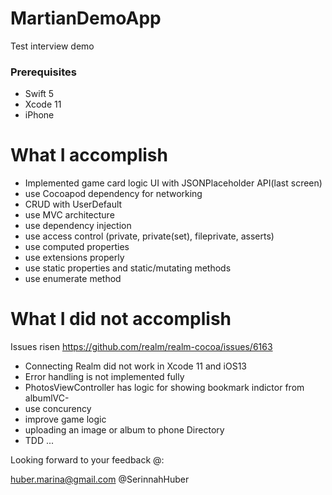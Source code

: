 # MartianDemoApp
Test interview demo

### Prerequisites
- Swift 5
- Xcode 11
- iPhone

# What I accomplish

- Implemented game card logic UI with JSONPlaceholder API(last screen)
- use Cocoapod dependency for networking
- CRUD with UserDefault
- use MVC architecture
- use dependency injection
- use access control (private, private(set), fileprivate, asserts)
- use computed properties
- use extensions properly
- use static properties and static/mutating methods
- use enumerate method

# What I did not accomplish

Issues risen https://github.com/realm/realm-cocoa/issues/6163
- Connecting Realm did not work in Xcode 11 and iOS13
- Error handling is not implemented fully
- PhotosViewController has logic for showing bookmark indictor from albumlVC- 
- use concurency
- improve game logic
- uploading an image or album to phone Directory
- TDD ...

Looking forward to your feedback @:

huber.marina@gmail.com
@SerinnahHuber
